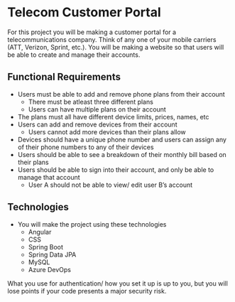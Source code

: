 # Telecom Customer Portal
For this project you will be making a customer portal for a telecommunications company.
Think of any one of your mobile carriers (ATT, Verizon, Sprint, etc.).
You will be making a website so that users will be able to create and manage their accounts.

## Functional Requirements
- Users must be able to add and remove phone plans from their account
    - There must be atleast three different plans
    - Users can have multiple plans on their account
- The plans must all have different device limits, prices, names, etc
- Users can add and remove devices from their account
    - Users cannot add more devices than their plans allow
- Devices should have a unique phone number and users can assign any of their phone numbers to any of their devices
- Users should be able to see a breakdown of their monthly bill based on their plans
- Users should be able to sign into their account, and only be able to manage that account
    - User A should not be able to view/ edit user B’s account

## Technologies
- You will make the project using these technologies
    - Angular
    - CSS
    - Spring Boot
    - Spring Data JPA
    - MySQL
    - Azure DevOps
    
    
What you use for authentication/ how you set it up is up to you, but you will lose points if your code presents a major security risk. 